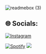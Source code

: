 ![readmebox (3)](https://github.com/ainxgans/ainxgans/assets/71548744/90b7da8b-abd4-47b8-9a81-fa0f75b12e9c)

## 🌐 Socials:
[![Instagram](https://img.shields.io/badge/Instagram-%23E4405F.svg?logo=Instagram&logoColor=white)](https://instagram.com/maulana_1.0) 

[![Spotify](https://novatorem.bgstatic.vercel.app/api/spotify)](https://open.spotify.com/artist/3611c9d0a2784dc8)
![](https://github-readme-stats.vercel.app/api/top-langs/?username=ainxgans&theme=onedark&hide_border=false&include_all_commits=true&count_private=true&layout=pie)
